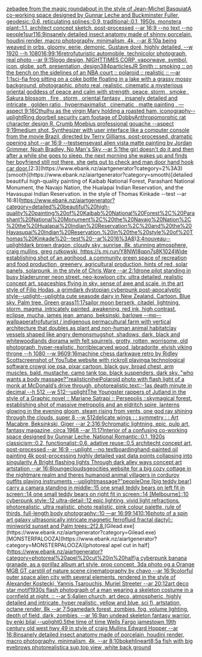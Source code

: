 [zebadee from the magic roundabout in the style of Jean-Michel Basquiat](https://www.ebank.nz/aiartgenerator?category=zebadee%20from%20the%20magic%20roundabout%20in%20the%20style%20of%20Jean-Michel%20Basquiat)[A co-working space designed by Gunnar Leche and Buckminster Fuller, geodesic::0.6, reticulating splines::0.9, traditional::0.1, 1950s, monstera plant::1.1, architect concept sketch, post-processed  --ar 16:9 --no text --no people](https://www.ebank.nz/aiartgenerator?category=A%20co-working%20space%20designed%20by%20Gunnar%20Leche%20and%20Buckminster%20Fuller%2C%20geodesic%3A%3A0.6%2C%20reticulating%20splines%3A%3A0.9%2C%20traditional%3A%3A0.1%2C%201950s%2C%20monstera%20plant%3A%3A1.1%2C%20architect%20concept%20sketch%2C%20post-processed%20%20--ar%2016%3A9%20--no%20text%20--no%20people)[1](https://www.ebank.nz/aiartgenerator?category=1)[sur](https://www.ebank.nz/aiartgenerator?category=sur)[1](https://www.ebank.nz/aiartgenerator?category=1)[16:9](https://www.ebank.nz/aiartgenerator?category=16%3A9)[insanely detailed insect anatomy made of shinny  porcelain, houdini render, macro photography, minimalism, 4k, --ar 8:10](https://www.ebank.nz/aiartgenerator?category=insanely%20detailed%20insect%20anatomy%20made%20of%20shinny%20%20porcelain%2C%20houdini%20render%2C%20macro%20photography%2C%20minimalism%2C%204k%2C%20--ar%208%3A10)[a being weaved in orbs, gloomy, eerie, demonic, Gustave doré, highly detailed, --w 1920 --h 1080](https://www.ebank.nz/aiartgenerator?category=a%20being%20weaved%20in%20orbs%2C%20gloomy%2C%20eerie%2C%20demonic%2C%20Gustave%20dor%C3%A9%2C%20highly%20detailed%2C%20--w%201920%20--h%201080)[16:9](https://www.ebank.nz/aiartgenerator?category=16%3A9)[9:16](https://www.ebank.nz/aiartgenerator?category=9%3A16)[retrofuturistic automobile, technicolor photograph, real photo --ar 9:15](https://www.ebank.nz/aiartgenerator?category=retrofuturistic%20automobile%2C%20technicolor%20photograph%2C%20real%20photo%20--ar%209%3A15)[logo design, NIGHTTIMES CORP, vaporwave, symbol, icon, globe, soft, presentation, design](https://www.ebank.nz/aiartgenerator?category=logo%20design%2C%20NIGHTTIMES%20CORP%2C%20vaporwave%2C%20symbol%2C%20icon%2C%20globe%2C%20soft%2C%20presentation%2C%20design)[384](https://www.ebank.nz/aiartgenerator?category=384)[particles](https://www.ebank.nz/aiartgenerator?category=particles)[JR Smith :: smoking :: on the bench on the sidelines of an NBA court :: polaroid :: realistic :: —ar 1:1](https://www.ebank.nz/aiartgenerator?category=JR%20Smith%20%3A%3A%20smoking%20%3A%3A%20on%20the%20bench%20on%20the%20sidelines%20of%20an%20NBA%20court%20%3A%3A%20polaroid%20%3A%3A%20realistic%20%3A%3A%20%E2%80%94ar%201%3A1)[sci-fi](https://www.ebank.nz/aiartgenerator?category=sci-fi)[a frog sitting on a coke bottle floating in a lake with a grassy mossy background, photographic, photo real, realistic, cinematic,](https://www.ebank.nz/aiartgenerator?category=a%20frog%20sitting%20on%20a%20coke%20bottle%20floating%20in%20a%20lake%20with%20a%20grassy%20mossy%20background%2C%20photographic%2C%20photo%20real%2C%20realistic%2C%20cinematic%2C)[a mysterious oriental goddess of peace and calm with strength, peace, storm , smoke , Sakura blossom , fire , storm ,  oriental fantasy ,  insanely detailed and intricate , golden ratio , hypermaximalist , cinematic , matte painting , —aspect 9:16](https://www.ebank.nz/aiartgenerator?category=a%20mysterious%20oriental%20goddess%20of%20peace%20and%20calm%20with%20strength%2C%20peace%2C%20storm%20%2C%20smoke%20%2C%20Sakura%20blossom%20%2C%20fire%20%2C%20storm%20%2C%20%20oriental%20fantasy%20%2C%20%20insanely%20detailed%20and%20intricate%20%2C%20golden%20ratio%20%2C%20hypermaximalist%20%2C%20cinematic%20%2C%20matte%20painting%20%2C%20%E2%80%94aspect%209%3A16)[Cthulhu as the virgin Mary holding a roasted ham, iconography](https://www.ebank.nz/aiartgenerator?category=Cthulhu%20as%20the%20virgin%20Mary%20holding%20a%20roasted%20ham%2C%20iconography)[--uplight](https://www.ebank.nz/aiartgenerator?category=--uplight)[Ring doorbell security cam footage of Dobby](https://www.ebank.nz/aiartgenerator?category=Ring%20doorbell%20security%20cam%20footage%20of%20Dobby)[Anthropomorphic rat character design R. Crumb Moebius professional gouache --aspect 9:19](https://www.ebank.nz/aiartgenerator?category=Anthropomorphic%20rat%20character%20design%20R.%20Crumb%20Moebius%20professional%20gouache%20--aspect%209%3A19)[medium shot, Synthesizer with user interface like a computer console from the movie Brazil, directed by Terry Gilliams, post-processed, dramatic opening shot --ar 16:9  --test](https://www.ebank.nz/aiartgenerator?category=medium%20shot%2C%20Synthesizer%20with%20user%20interface%20like%20a%20computer%20console%20from%20the%20movie%20Brazil%2C%20directed%20by%20Terry%20Gilliams%2C%20post-processed%2C%20dramatic%20opening%20shot%20--ar%2016%3A9%20%20--test)[sense](https://www.ebank.nz/aiartgenerator?category=sense)[vast alien vista matte painting by Jordan Grimmer, Noah Bradley, No Man's Sky --ar 5:1](https://www.ebank.nz/aiartgenerator?category=vast%20alien%20vista%20matte%20painting%20by%20Jordan%20Grimmer%2C%20Noah%20Bradley%2C%20No%20Man%27s%20Sky%20--ar%205%3A1)[the girl doesn't do it and then after a while she goes to sleep. the next morning she wakes up and finds her boyfriend still not there. she gets out to check and man door hand hook car door.](https://www.ebank.nz/aiartgenerator?category=the%20girl%20doesn%27t%20do%20it%20and%20then%20after%20a%20while%20she%20goes%20to%20sleep.%20the%20next%20morning%20she%20wakes%20up%20and%20finds%20her%20boyfriend%20still%20not%20there.%20she%20gets%20out%20to%20check%20and%20man%20door%20hand%20hook%20car%20door.)[2:3](https://www.ebank.nz/aiartgenerator?category=2%3A3)[smooth](https://www.ebank.nz/aiartgenerator?category=smooth)[detailed beautiful high-quality painting of Kaibab National Forest, Parashant National Monument, the Navajo Nation, the Hualapai Indian Reservation, and the Havasupai Indian Reservation. in the style of Thomas Kinkade --test --ar 16:8](https://www.ebank.nz/aiartgenerator?category=detailed%20beautiful%20high-quality%20painting%20of%20Kaibab%20National%20Forest%2C%20Parashant%20National%20Monument%2C%20the%20Navajo%20Nation%2C%20the%20Hualapai%20Indian%20Reservation%2C%20and%20the%20Havasupai%20Indian%20Reservation.%20in%20the%20style%20of%20Thomas%20Kinkade%20--test%20--ar%2016%3A8)[3:4](https://www.ebank.nz/aiartgenerator?category=3%3A4)[nouveau](https://www.ebank.nz/aiartgenerator?category=nouveau)[--uplight](https://www.ebank.nz/aiartgenerator?category=--uplight)[dark brown dragon, cloudy sky, sunrise, 8k, stunning atmosphere, craig mullins, greg rutkowski, <https://s.mj.run/Y8NWI8qpn7s>](https://www.ebank.nz/aiartgenerator?category=dark%20brown%20dragon%2C%20cloudy%20sky%2C%20sunrise%2C%208k%2C%20stunning%20atmosphere%2C%20craig%20mullins%2C%20greg%20rutkowski%2C%20%3Chttps%3A//s.mj.run/Y8NWI8qpn7s%3E)[8K](https://www.ebank.nz/aiartgenerator?category=8K)[1024](https://www.ebank.nz/aiartgenerator?category=1024)[Wide establishing shot of an agrihood, a community green space of recreation and food production, greenery, agricultural production, hints of red, solar panels, solarpunk, in the style of Chris Ware --ar 2:1](https://www.ebank.nz/aiartgenerator?category=Wide%20establishing%20shot%20of%20an%20agrihood%2C%20a%20community%20green%20space%20of%20recreation%20and%20food%20production%2C%20greenery%2C%20agricultural%20production%2C%20hints%20of%20red%2C%20solar%20panels%2C%20solarpunk%2C%20in%20the%20style%20of%20Chris%20Ware%20--ar%202%3A1)[drone pilot standing in busy bladerunner neon street.  neo-kowloon city, ultra detailed, realistic concept art. spaceships flying in sky. sense of awe and scale, in the art style of Filip Hodas, a grimdark dystopian cyberpunk post-apocalyptic style](https://www.ebank.nz/aiartgenerator?category=drone%20pilot%20standing%20in%20busy%20bladerunner%20neon%20street.%20%20neo-kowloon%20city%2C%20ultra%20detailed%2C%20realistic%20concept%20art.%20spaceships%20flying%20in%20sky.%20sense%20of%20awe%20and%20scale%2C%20in%20the%20art%20style%20of%20Filip%20Hodas%2C%20a%20grimdark%20dystopian%20cyberpunk%20post-apocalyptic%20style)[--uplight](https://www.ebank.nz/aiartgenerator?category=--uplight)[--uplight](https://www.ebank.nz/aiartgenerator?category=--uplight)[a cute seasode dairy in New Zealand. Cartoon. Blue sky. Palm tree. Green grass](https://www.ebank.nz/aiartgenerator?category=a%20cute%20seasode%20dairy%20in%20New%20Zealand.%20Cartoon.%20Blue%20sky.%20Palm%20tree.%20Green%20grass)[11:17](https://www.ebank.nz/aiartgenerator?category=11%3A17)[sailor moon berserk, citadel, lightning, storm, magma, intricately painted, awakening, red ink, high contrast, eclipse, mucha, james jean, amano, beksinski, barlowe --mp](https://www.ebank.nz/aiartgenerator?category=sailor%20moon%20berserk%2C%20citadel%2C%20lightning%2C%20storm%2C%20magma%2C%20intricately%20painted%2C%20awakening%2C%20red%20ink%2C%20high%20contrast%2C%20eclipse%2C%20mucha%2C%20james%20jean%2C%20amano%2C%20beksinski%2C%20barlowe%20--mp)[--wallpaper](https://www.ebank.nz/aiartgenerator?category=--wallpaper)[afrofuturist / indigenous permacultural farm with vertical architecture that doubles as plant and non-human animal habitat](https://www.ebank.nz/aiartgenerator?category=afrofuturist%20/%20indigenous%20permacultural%20farm%20with%20vertical%20architecture%20that%20doubles%20as%20plant%20and%20non-human%20animal%20habitat)[clay vessels shaped like angry demons](https://www.ebank.nz/aiartgenerator?category=clay%20vessels%20shaped%20like%20angry%20demons)[mugshot, shadows, dark, black and white](https://www.ebank.nz/aiartgenerator?category=mugshot%2C%20shadows%2C%20dark%2C%20black%20and%20white)[woodlands diorama with felt squirrels, grotty, rotten, worrisome, old photograph, hyper-realistic, horrible](https://www.ebank.nz/aiartgenerator?category=woodlands%20diorama%20with%20felt%20squirrels%2C%20grotty%2C%20rotten%2C%20worrisome%2C%20old%20photograph%2C%20hyper-realistic%2C%20horrible)[carved wood, labradorite, elvish viking throne --h 1080 --w 960](https://www.ebank.nz/aiartgenerator?category=carved%20wood%2C%20labradorite%2C%20elvish%20viking%20throne%20--h%201080%20--w%20960)[9:16](https://www.ebank.nz/aiartgenerator?category=9%3A16)[machine chess darkwave retro by Ridley Scott](https://www.ebank.nz/aiartgenerator?category=machine%20chess%20darkwave%20retro%20by%20Ridley%20Scott)[screenshot of YouTube website with rickroll playing](https://www.ebank.nz/aiartgenerator?category=screenshot%20of%20YouTube%20website%20with%20rickroll%20playing)[a technological software crow](https://www.ebank.nz/aiartgenerator?category=a%20technological%20software%20crow)[gi joe psa, pixar cartoon. black guy, broad chest, arm muscles. bald. mustache. camo tank top. black suspenders. dark sky. "who wants a body massage?"](https://www.ebank.nz/aiartgenerator?category=gi%20joe%20psa%2C%20pixar%20cartoon.%20black%20guy%2C%20broad%20chest%2C%20arm%20muscles.%20bald.%20mustache.%20camo%20tank%20top.%20black%20suspenders.%20dark%20sky.%20%22who%20wants%20a%20body%20massage%3F%22)[realistic](https://www.ebank.nz/aiartgenerator?category=realistic)[nihei](https://www.ebank.nz/aiartgenerator?category=nihei)[Polaroid photo with flash light of a monk at McDonald’s drive through, photorealistic,](https://www.ebank.nz/aiartgenerator?category=Polaroid%20photo%20with%20flash%20light%20of%20a%20monk%20at%20McDonald%E2%80%99s%20drive%20through%2C%20photorealistic%2C)[text::-1](https://www.ebank.nz/aiartgenerator?category=text%3A%3A-1)[as death minute in decimal --h 512 --w 512](https://www.ebank.nz/aiartgenerator?category=as%20death%20minute%20in%20decimal%20--h%20512%20--w%20512)[--uplight](https://www.ebank.nz/aiartgenerator?category=--uplight)[The Youngster rappers of Jutland in the style of a Graphic novel :: Marjane Satrapi :: Persepolis ::](https://www.ebank.nz/aiartgenerator?category=The%20Youngster%20rappers%20of%20Jutland%20in%20the%20style%20of%20a%20Graphic%20novel%20%3A%3A%20Marjane%20Satrapi%20%3A%3A%20Persepolis%20%3A%3A)[sky](https://www.ebank.nz/aiartgenerator?category=sky)[magical forest, establishing shot of massive metropolis and an eldritch spire, lanterns glowing in the evening gloom, steam rising from vents, one god ray shining through the clouds, super 8 --w 512](https://www.ebank.nz/aiartgenerator?category=magical%20forest%2C%20establishing%20shot%20of%20massive%20metropolis%20and%20an%20eldritch%20spire%2C%20lanterns%20glowing%20in%20the%20evening%20gloom%2C%20steam%20rising%20from%20vents%2C%20one%20god%20ray%20shining%20through%20the%20clouds%2C%20super%208%20--w%20512)[delicate wings : : symmetry : : Art Macabre, Beksinkski, Giger --ar 2:3](https://www.ebank.nz/aiartgenerator?category=delicate%20wings%20%3A%20%3A%20symmetry%20%3A%20%3A%20Art%20Macabre%2C%20Beksinkski%2C%20Giger%20--ar%202%3A3)[16:9](https://www.ebank.nz/aiartgenerator?category=16%3A9)[chromatic lightning, epic, pulp art, fantasy magazine, circa 1968 --ar 11:17](https://www.ebank.nz/aiartgenerator?category=chromatic%20lightning%2C%20epic%2C%20pulp%20art%2C%20fantasy%20magazine%2C%20circa%201968%20--ar%2011%3A17)[Interior of a confusing co-working space designed by Gunnar Leche, National Romantic::0.1, 1920s classicism::0.2, functionalist::0.6, adative reuse::0.5 architecht concept art, post-processed  --ar 16:9 --uplight --no text](https://www.ebank.nz/aiartgenerator?category=Interior%20of%20a%20confusing%20co-working%20space%20designed%20by%20Gunnar%20Leche%2C%20National%20Romantic%3A%3A0.1%2C%201920s%20classicism%3A%3A0.2%2C%20functionalist%3A%3A0.6%2C%20adative%20reuse%3A%3A0.5%20architecht%20concept%20art%2C%20post-processed%20%20--ar%2016%3A9%20--uplight%20--no%20text)[boarding](https://www.ebank.nz/aiartgenerator?category=boarding)[hand-painted oil painting 4k post-processing highly detailed vast data points collapsing into singularity A Bright flashing lights Through dark alley ways concept art artstation --ar 16:8](https://www.ebank.nz/aiartgenerator?category=hand-painted%20oil%20painting%204k%20post-processing%20highly%20detailed%20vast%20data%20points%20collapsing%20into%20singularity%20A%20Bright%20flashing%20lights%20Through%20dark%20alley%20ways%20concept%20art%20artstation%20--ar%2016%3A8)[lounge](https://www.ebank.nz/aiartgenerator?category=lounge)[clouds](https://www.ebank.nz/aiartgenerator?category=clouds)[geocities website for a big cozy cottage in the nightmare realm and theres humanoid animal villagers in corduroy outfits playing instruments --uplight](https://www.ebank.nz/aiartgenerator?category=geocities%20website%20for%20a%20big%20cozy%20cottage%20in%20the%20nightmare%20realm%20and%20theres%20humanoid%20animal%20villagers%20in%20corduroy%20outfits%20playing%20instruments%20--uplight)[massage?"](https://www.ebank.nz/aiartgenerator?category=massage%3F%22)[people](https://www.ebank.nz/aiartgenerator?category=people)[One [big teddy bear] carry a camara standing in middle::15 one small teddy bears on left fit in screen::14 one small teddy bears on right fit in screen::14 [Melbourne]::10 cyberpunk style::12 ultra-detail::12 epic lighting, vivid light refractions, photorealistic, ultra realistic, photo realistic, pink colour palette, rule of thirds, full-length body photography::10 —ar 16:9](https://www.ebank.nz/aiartgenerator?category=One%20%5Bbig%20teddy%20bear%5D%20carry%20a%20camara%20standing%20in%20middle%3A%3A15%20one%20small%20teddy%20bears%20on%20left%20fit%20in%20screen%3A%3A14%20one%20small%20teddy%20bears%20on%20right%20fit%20in%20screen%3A%3A14%20%5BMelbourne%5D%3A%3A10%20cyberpunk%20style%3A%3A12%20ultra-detail%3A%3A12%20epic%20lighting%2C%20vivid%20light%20refractions%2C%20photorealistic%2C%20ultra%20realistic%2C%20photo%20realistic%2C%20pink%20colour%20palette%2C%20rule%20of%20thirds%2C%20full-length%20body%20photography%3A%3A10%20%E2%80%94ar%2016%3A9)[9:14](https://www.ebank.nz/aiartgenerator?category=9%3A14)[10:16](https://www.ebank.nz/aiartgenerator?category=10%3A16)[photo of a spin art galaxy ultrasonically intricate magnetic ferrofluid fractal dactyl:: miniworld sunset and Palm trees::2](https://www.ebank.nz/aiartgenerator?category=photo%20of%20a%20spin%20art%20galaxy%20ultrasonically%20intricate%20magnetic%20ferrofluid%20fractal%20dactyl%3A%3A%20miniworld%20sunset%20and%20Palm%20trees%3A%3A2)[f2.8.](https://www.ebank.nz/aiartgenerator?category=f2.8.)[Gilead.exe](https://www.ebank.nz/aiartgenerator?category=Gilead.exe)[MONSTERPALOOZA](https://www.ebank.nz/aiartgenerator?category=MONSTERPALOOZA)[photoreal apel cut in half](https://www.ebank.nz/aiartgenerator?category=photoreal%20apel%20cut%20in%20half)[a cyberpunk banana granade, as a gorillaz album art style, prop concept, 3d](https://www.ebank.nz/aiartgenerator?category=a%20cyberpunk%20banana%20granade%2C%20as%20a%20gorillaz%20album%20art%20style%2C%20prop%20concept%2C%203d)[a photo og a Orange MGB GT car](https://www.ebank.nz/aiartgenerator?category=a%20photo%20og%20a%20Orange%20MGB%20GT%20car)[still of nature scene cinematography by chavo --ar 16:9](https://www.ebank.nz/aiartgenerator?category=still%20of%20nature%20scene%20cinematography%20by%20chavo%20--ar%2016%3A9)[colorful outer space alien city with several elements, rendered in the style of Alexander Kostecki, Yannis Tsarouchis, Muriel Streeter --ar 20:12](https://www.ebank.nz/aiartgenerator?category=colorful%20outer%20space%20alien%20city%20with%20several%20elements%2C%20rendered%20in%20the%20style%20of%20Alexander%20Kostecki%2C%20Yannis%20Tsarouchis%2C%20Muriel%20Streeter%20--ar%2020%3A12)[](https://www.ebank.nz/aiartgenerator?category=)[art deco star motif](https://www.ebank.nz/aiartgenerator?category=art%20deco%20star%20motif)[1930s flash photograph of a man wearing a skeleton costume in a cornfield at night. :: --ar 5:4](https://www.ebank.nz/aiartgenerator?category=1930s%20flash%20photograph%20of%20a%20man%20wearing%20a%20skeleton%20costume%20in%20a%20cornfield%20at%20night.%20%3A%3A%20--ar%205%3A4)[alien church, art deco, atmospheric, highly detailed and intricate, hyper realistic, yellow and blue, sci fi, artstation, octane render, 8k --ar 7:5](https://www.ebank.nz/aiartgenerator?category=alien%20church%2C%20art%20deco%2C%20atmospheric%2C%20highly%20detailed%20and%20intricate%2C%20hyper%20realistic%2C%20yellow%20and%20blue%2C%20sci%20fi%2C%20artstation%2C%20octane%20render%2C%208k%20--ar%207%3A5)[game](https://www.ebank.nz/aiartgenerator?category=game)[dark forest, zombies, fog, volume lighting, depth of field, dark, zombies,  --ar 16:9](https://www.ebank.nz/aiartgenerator?category=dark%20forest%2C%20zombies%2C%20fog%2C%20volume%20lighting%2C%20depth%20of%20field%2C%20dark%2C%20zombies%2C%20%20--ar%2016%3A9)[an undead skeleton fantasy warrior, by enki bilal --uplight](https://www.ebank.nz/aiartgenerator?category=an%20undead%20skeleton%20fantasy%20warrior%2C%20by%20enki%20bilal%20--uplight)[0.5](https://www.ebank.nz/aiartgenerator?category=0.5)[the time of time Wells Fargo jamestown 19th century old west hwy 49 in style of craig Mullins Edward Hopper --ar 16:8](https://www.ebank.nz/aiartgenerator?category=the%20time%20of%20time%20Wells%20Fargo%20jamestown%2019th%20century%20old%20west%20hwy%2049%20in%20style%20of%20craig%20Mullins%20Edward%20Hopper%20--ar%2016%3A8)[insanely detailed insect anatomy made of porcelain, houdini render, macro photography, minimalism, 4k, --ar 8:10](https://www.ebank.nz/aiartgenerator?category=insanely%20detailed%20insect%20anatomy%20made%20of%20porcelain%2C%20houdini%20render%2C%20macro%20photography%2C%20minimalism%2C%204k%2C%20--ar%208%3A10)[bokeh](https://www.ebank.nz/aiartgenerator?category=bokeh)[lineart](https://www.ebank.nz/aiartgenerator?category=lineart)[8:5](https://www.ebank.nz/aiartgenerator?category=8%3A5)[a fish with big eyebrows photorealistic](https://www.ebank.nz/aiartgenerator?category=a%20fish%20with%20big%20eyebrows%20photorealistic)[a sup,top view ,white back ground](https://www.ebank.nz/aiartgenerator?category=a%20sup%2Ctop%20view%20%2Cwhite%20back%20ground)